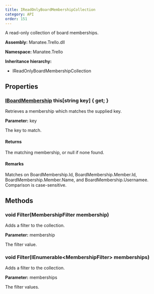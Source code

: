 ```yaml
---
title: IReadOnlyBoardMembershipCollection
category: API
order: 151
---
```


A read-only collection of board memberships.

**Assembly:** Manatee.Trello.dll

**Namespace:** Manatee.Trello

**Inheritance hierarchy:**

- IReadOnlyBoardMembershipCollection

## Properties

### [IBoardMembership](../IBoardMembership#iboardmembership) this[string key] { get; }

Retrieves a membership which matches the supplied key.

**Parameter:** key

The key to match.

#### Returns

The matching membership, or null if none found.

#### Remarks

Matches on BoardMembership.Id, BoardMembership.Member.Id, BoardMembership.Member.Name, and BoardMembership.Usernamee. Comparison is case-sensitive.

## Methods

### void Filter(MembershipFilter membership)

Adds a filter to the collection.

**Parameter:** membership

The filter value.

### void Filter(IEnumerable&lt;MembershipFilter&gt; memberships)

Adds a filter to the collection.

**Parameter:** memberships

The filter values.


